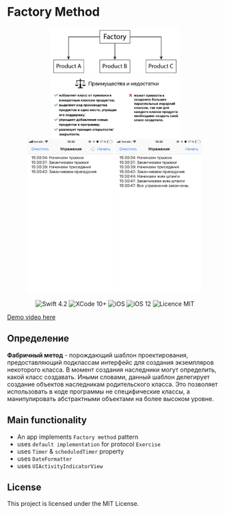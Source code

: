 #  Factory Method

<div align = "center">
<img src="/screens/FactoryMethod.png" width="60%">     
<br>
<img src="/screens/Factory_info.jpeg" width="60%">     
<br>
<img src="/screens/1.jpg" width="40%">        
<img src="/screens/2.jpg" width="40%">       
</div>

<p align="center">
<img src="https://img.shields.io/badge/Swift-4.2-orange.svg" alt="Swift 4.2"/>
<img src="https://img.shields.io/badge/Xcode-10%2B-brightgreen.svg" alt="XCode 10+"/>
<img src="https://img.shields.io/badge/platform-iOS-green.svg" alt="iOS"/>
<img src="https://img.shields.io/badge/iOS-12%2B-brightgreen.svg" alt="iOS 12"/>
<img src="https://img.shields.io/badge/licence-MIT-lightgray.svg" alt="Licence MIT"/>
</p>

[Demo video here](https://youtu.be/9t8KKshH45E)

## Определение
**Фабричный метод** - порождающий шаблон проектирования, предоставляющий подклассам интерфейс для создания экземпляров некоторого класса. В момент создания наследники могут определить, какой класс создавать. Иными словами, данный шаблон делегирует создание объектов наследникам родительского класса. Это позволяет использовать в коде программы не специфические классы, а манипулировать абстрактными объектами на более высоком уровне.

## Main functionality
* An app implements `Factory method` pattern
* uses `default implementation` for protocol `Exercise`
* uses `Timer` & `scheduledTimer` property
* uses `DateFormatter`
* uses `UIActivityIndicatorView`


## License

This project is licensed under the MIT License.